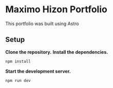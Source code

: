 # Maximo Hizon Portfolio

This portfolio was built using Astro

## Setup

**Clone the repository.**
**Install the dependencies.**

```bash
npm install
```

**Start the development server.**

```bash
npm run dev
```
